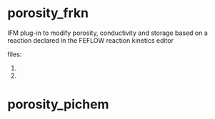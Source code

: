 # porosity_frkn

IFM plug-in to modify porosity, conductivity and storage based on a reaction declared in the FEFLOW reaction kinetics editor

files:

1)
2)

# porosity_pichem
